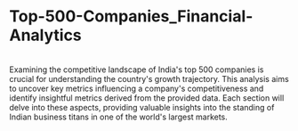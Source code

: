 # Top-500-Companies_Financial-Analytics
<br>
Examining the competitive landscape of India's top 500 companies is crucial for understanding the country's growth trajectory. This analysis aims to uncover key metrics influencing a company's competitiveness and identify insightful metrics derived from the provided data. Each section will delve into these aspects, providing valuable insights into the standing of Indian business titans in one of the world's largest markets.

